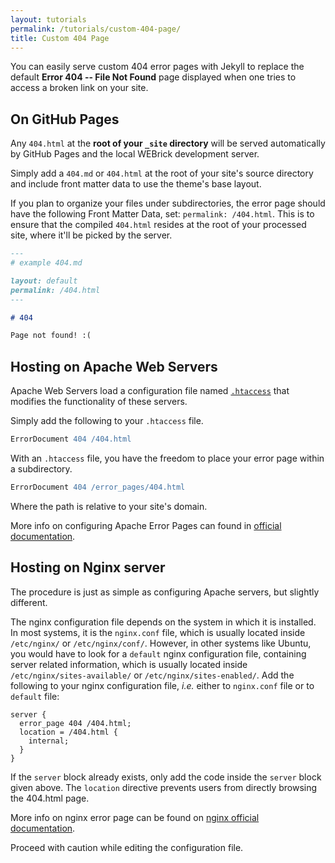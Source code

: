 ```yaml
---
layout: tutorials
permalink: /tutorials/custom-404-page/
title: Custom 404 Page
---
```


You can easily serve custom 404 error pages with Jekyll to replace the default **Error 404 -- File Not Found** page displayed when one tries to access a broken link on your site.


## On GitHub Pages

Any `404.html` at the **root of your `_site` directory** will be served automatically by GitHub Pages and the local WEBrick development server.

Simply add a `404.md` or `404.html` at the root of your site's source directory and include front matter data to use the theme's base layout.

If you plan to organize your files under subdirectories, the error page should have the following Front Matter Data, set: `permalink: /404.html`. This is to ensure that the compiled `404.html` resides at the root of your processed site, where it'll be picked by the server.

```markdown
---
# example 404.md

layout: default
permalink: /404.html
---

# 404

Page not found! :(
```

## Hosting on Apache Web Servers

Apache Web Servers load a configuration file named [`.htaccess`](http://www.htaccess-guide.com/) that modifies the functionality of these servers.

Simply add the following to your `.htaccess` file.

```apache
ErrorDocument 404 /404.html
```

With an `.htaccess` file, you have the freedom to place your error page within a subdirectory.

```apache
ErrorDocument 404 /error_pages/404.html
```

Where the path is relative to your site's domain.

More info on configuring Apache Error Pages can found in [official documentation](https://httpd.apache.org/docs/current/mod/core.html#errordocument).


## Hosting on Nginx server

The procedure is just as simple as configuring Apache servers, but slightly different.

The nginx configuration file depends on the system in which it is installed. In most systems, it is the `nginx.conf` file, which is usually located inside `/etc/nginx/` or `/etc/nginx/conf/`. However, in other systems like Ubuntu, you would have to look for a `default` nginx configuration file, containing server related information, which is usually located inside `/etc/nginx/sites-available/` or `/etc/nginx/sites-enabled/`. Add the following to your nginx configuration file, _i.e._ either to `nginx.conf` file or to `default` file:

```nginx
server {
  error_page 404 /404.html;
  location = /404.html {
    internal;
  }
}
```
If the `server` block already exists, only add the code inside the `server` block given above.
The `location` directive prevents users from directly browsing the 404.html page.

More info on nginx error page can be found on [nginx official documentation](http://nginx.org/en/docs/http/ngx_http_core_module.html#error_page).

<p class="note warning">
  Proceed with caution while editing the configuration file.
</p>
